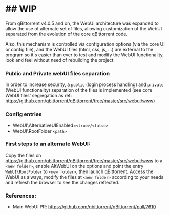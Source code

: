 # ## **WIP**

From qBittorrent v4.0.5 and on, the WebUI architecture was expanded to allow the use of alternate set of files, allowing customization of the WebUI separated from the evolution of the core qBittorrent code.

Also, this mechanism is controlled via configuration options (via the core UI or config file), and the WebUI files (html, css, js, ...) are external to the program so it's easier than ever to test and modify the WebUI functionality, look and feel without need of rebuilding the project.

### Public and Private webUI files separation
In order to increase security, a `public` (login process handling) and `private` (WebUI functionality) separation of the files is implemented (see core WebUI files' segregation as ref: https://github.com/qbittorrent/qBittorrent/tree/master/src/webui/www)

### Config entries
* WebUI\AlternativeUIEnabled=`<true>/<false>`
* WebUI\RootFolder `<path>`

### First steps to an alternate WebUI:
Copy the files on https://github.com/qbittorrent/qBittorrent/tree/master/src/webui/www to a `<new folder>`, enable AltWebUI on the options and point the entry `WebUI\RootFolder` to `<new folder>`, then launch qBittorrent.
Access the WebUI as always, modify the files at `<new folder>` according to your needs and refresh the browser to see the changes reflected.

### References:
* Main WebUI PR: https://github.com/qbittorrent/qBittorrent/pull/7610

